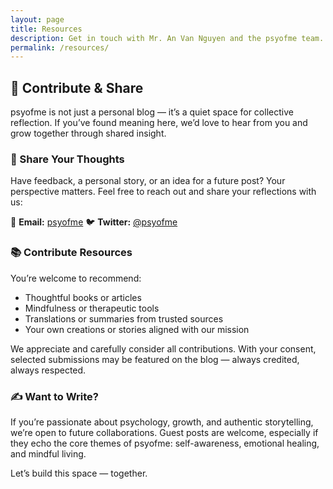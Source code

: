 ```yaml
---
layout: page
title: Resources
description: Get in touch with Mr. An Van Nguyen and the psyofme team.
permalink: /resources/
---
```


## 🤝 Contribute & Share

psyofme is not just a personal blog — it’s a quiet space for collective reflection. If you’ve found meaning here, we’d love to hear from you and grow together through shared insight.

### 💬 Share Your Thoughts

Have feedback, a personal story, or an idea for a future post? Your perspective matters. Feel free to reach out and share your reflections with us:

📧 **Email:** [psyofme](mailto:psyofme@gmail.com)
🐦 **Twitter:** [@psyofme](https://twitter.com/psyofme)

### 📚 Contribute Resources

You’re welcome to recommend:
- Thoughtful books or articles
- Mindfulness or therapeutic tools
- Translations or summaries from trusted sources
- Your own creations or stories aligned with our mission

We appreciate and carefully consider all contributions. With your consent, selected submissions may be featured on the blog — always credited, always respected.

### ✍️ Want to Write?

If you’re passionate about psychology, growth, and authentic storytelling, we’re open to future collaborations.
Guest posts are welcome, especially if they echo the core themes of psyofme: self-awareness, emotional healing, and mindful living.

Let’s build this space — together.
